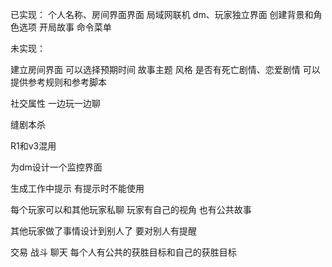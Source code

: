 已实现：
  个人名称、房间界面界面
  局域网联机
  dm、玩家独立界面
  创建背景和角色选项
  开局故事
  命令菜单

未实现：

建立房间界面 可以选择预期时间 故事主题 风格 是否有死亡剧情、恋爱剧情 可以提供参考规则和参考脚本  

社交属性 一边玩一边聊

 缝剧本杀

R1和v3混用


为dm设计一个监控界面


生成工作中提示 有提示时不能使用


每个玩家可以和其他玩家私聊
玩家有自己的视角 也有公共故事

其他玩家做了事情设计到别人了 要对别人有提醒

交易 战斗 聊天 
每个人有公共的获胜目标和自己的获胜目标
